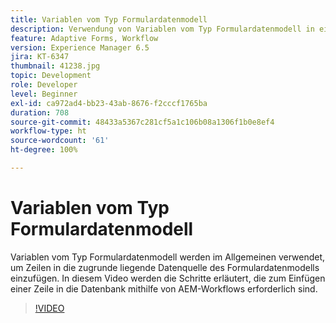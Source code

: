 ```yaml
---
title: Variablen vom Typ Formulardatenmodell
description: Verwendung von Variablen vom Typ Formulardatenmodell in einem AEM-Workflow.
feature: Adaptive Forms, Workflow
version: Experience Manager 6.5
jira: KT-6347
thumbnail: 41238.jpg
topic: Development
role: Developer
level: Beginner
exl-id: ca972ad4-bb23-43ab-8676-f2cccf1765ba
duration: 708
source-git-commit: 48433a5367c281cf5a1c106b08a1306f1b0e8ef4
workflow-type: ht
source-wordcount: '61'
ht-degree: 100%

---
```


# Variablen vom Typ Formulardatenmodell

Variablen vom Typ Formulardatenmodell werden im Allgemeinen verwendet, um Zeilen in die zugrunde liegende Datenquelle des Formulardatenmodells einzufügen. In diesem Video werden die Schritte erläutert, die zum Einfügen einer Zeile in die Datenbank mithilfe von AEM-Workflows erforderlich sind.



>[!VIDEO](https://video.tv.adobe.com/v/328979?quality=12&learn=on&captions=ger)

